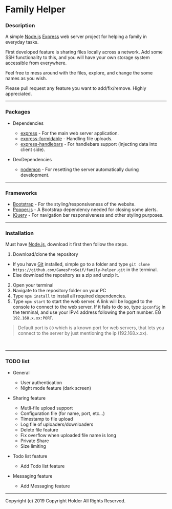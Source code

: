 # Family Helper

### Description

A simple [Node.js](https://nodejs.org/en/) [Express](https://www.npmjs.com/package/express) web server project for helping a family in everyday tasks.

First developed feature is sharing files locally across a network. Add some SSH functionality to this, and you will have your own storage system accessible from everywhere.  

Feel free to mess around with the files, explore, and change the some names as you wish.  

Please pull request any feature you want to add/fix/remove. Highly appreciated.


___


### Packages

* Dependencies
  * [express](https://www.npmjs.com/package/express) - For the main web server application.
  * [express-formidable](https://www.npmjs.com/package/express-formidable) - Handling file uploads.
  * [express-handlebars](https://www.npmjs.com/package/express-handlebars) - For handlebars support (injecting data into client side).

* DevDependencies
  * [nodemon](https://www.npmjs.com/package/nodemon) - For resetting the server automatically during development.


___


### Frameworks

* [Bootstrap](https://getbootstrap.com/) - For the styling/responsiveness of the website.
* [Popper.js](https://popper.js.org/) - A Bootstrap dependency needed for closing some alerts.
* [jQuery](https://jquery.com/) - For navigation bar responsiveness and other styling purposes.


___


### Installation

Must have [Node.js](https://nodejs.org/en/), download it first then follow the steps.

1. Download/clone the repository
  * If you have [Git](https://git-scm.com/) installed, simple go to a folder and type `git clone https://github.com/GamesProSeif/family-helper.git` in the terminal.
  * Else download the repository as a zip and unzip it.
2. Open your terminal
3. Navigate to the repository folder on your PC
4. Type `npm install` to install all required dependencies.
5. Type `npm start` to start the web server. A link will be logged to the console to connect to the web server. If it fails to do so, type `ipconfig` in the terminal, and use your IPv4 address following the port number. EG `192.168.x.xx:PORT`.

> Default port is `80` which is a known port for web servers, that lets you connect to the server by just mentioning the ip (192.168.x.xx).


&nbsp;


___


### TODO list

* General
  * User authentication
  * Night mode feature (dark screen)


* Sharing feature
  * Mutli-file upload support
  * Configuration file (for name, port, etc...)
  * Timestamp to file upload
  * Log file of uploaders/downloaders
  * Delete file feature
  * Fix overflow when uploaded file name is long
  * Private Share
  * Size limiting


* Todo list feature
  * Add Todo list feature
  
* Messaging feature
  * Add Messaging feature


___


Copyright (c) 2019 Copyright Holder All Rights Reserved.
